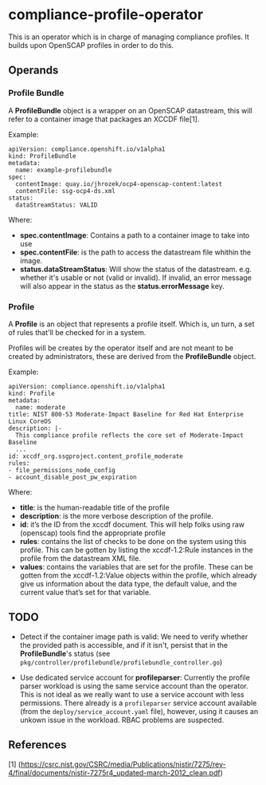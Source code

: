 compliance-profile-operator
===========================

This is an operator which is in charge of managing compliance profiles. It
builds upon OpenSCAP profiles in order to do this.

Operands
--------

### Profile Bundle

A **ProfileBundle** object is a wrapper on an OpenSCAP datastream, this will
refer to a container image that packages an XCCDF file[1].


Example:

```
apiVersion: compliance.openshift.io/v1alpha1
kind: ProfileBundle
metadata:
  name: example-profilebundle
spec:
  contentImage: quay.io/jhrozek/ocp4-openscap-content:latest
  contentFile: ssg-ocp4-ds.xml
status:
  dataStreamStatus: VALID
```

Where:

* **spec.contentImage**: Contains a path to a container image to take into use
* **spec.contentFile**: is the path to access the datastream file whithin the
  image.
* **status.dataStreamStatus**: Will show the status of the datastream. e.g.
  whether it's usable or not (valid or invalid). If invalid, an error message
  will also appear in the status as the **status.errorMessage** key.

### Profile

A **Profile** is an object that represents a profile itself. Which is, un turn,
a set of rules that'll be checked for in a system.

Profiles will be creates by the operator itself and are not meant to be created
by administrators, these are derived from the **ProfileBundle** object.

Example:

```
apiVersion: compliance.openshift.io/v1alpha1
kind: Profile
metadata:
  name: moderate
title: NIST 800-53 Moderate-Impact Baseline for Red Hat Enterprise Linux CoreOS
description: |-
  This compliance profile reflects the core set of Moderate-Impact Baseline
  ...
id: xccdf_org.ssgproject.content_profile_moderate
rules:
- file_permissions_node_config
- account_disable_post_pw_expiration
```
Where:

* **title**: is the human-readable title of the profile
* **description**: is the more verbose description of the profile.
* **id**: it’s the ID from the xccdf document. This will help folks using raw
  (openscap) tools find the appropriate profile
* **rules**: contains the list of checks to be done on the system using this
  profile. This can be gotten by listing the xccdf-1.2:Rule instances in the
  profile from the datastream XML file.
* **values**: contains the variables that are set for the profile. These can
  be gotten from the xccdf-1.2:Value objects within the profile, which already
  give us information about the data type, the default value, and the current
  value that’s set for that variable.

TODO
----

* Detect if the container image path is valid: We need to verify whether the
  provided path is accessible, and if it isn't, persist that in the
  **ProfileBundle**'s status (see
  `pkg/controller/profilebundle/profilebundle_controller.go`)

* Use dedicated service account for **profileparser**: Currently the
  profile parser workload is using the same service account than the
  operator. This is not ideal as we really want to use a service account with
  less permissions. There already is a `profileparser` service account
  available (from the `deploy/service_account.yaml` file), however, using it
  causes an unkown issue in the workload. RBAC problems are suspected.

References
----------

[1] (https://csrc.nist.gov/CSRC/media/Publications/nistir/7275/rev-4/final/documents/nistir-7275r4_updated-march-2012_clean.pdf)
